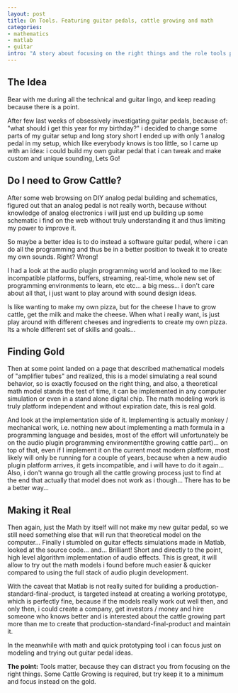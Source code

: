 ```yaml
--- 
layout: post
title: On Tools. Featuring guitar pedals, cattle growing and math
categories: 
- mathematics
- matlab
- guitar
intro: "A story about focusing on the right things and the role tools play in that."
---
```


## The Idea

Bear with me during all the technical and guitar lingo, and keep reading because
there is a point.

After few last weeks of obsessively investigating guitar pedals, because of:
"what should i get this year for my birthday?" i decided to change some parts of my guitar setup and long story short I ended up with only 1 analog pedal in my setup, which like everybody knows is too little, so I came up with an idea: i could build my own guitar pedal that i can tweak and make custom and unique sounding, Lets Go!

## Do I need to Grow Cattle?

After some web browsing on DIY analog pedal building and schematics, figured out that an
analog pedal is not really worth, because without knowledge of analog electronics i will just end up building up some schematic i find on the web without truly understanding it and thus limiting my power to improve it.

So maybe a better idea is to do instead a software guitar pedal, where i can do all the programming and thus be in a better position to tweak it to create my own sounds. Right? Wrong!

I had a look at the audio plugin programming world and looked to me like: incompatible
platforms, buffers, streaming, real-time, whole new set of programming environments to learn, etc etc... a big mess... i don't care about all that, i just want to play around with sound design ideas.

Is like wanting to make my own pizza, but for the cheese I have to grow cattle, get the milk and make the cheese. When what i really want, is just play around with different cheeses and ingredients to create my own pizza.
Its a whole different set of skills and goals...

## Finding Gold

Then at some point landed on a page that described mathematical models of
"amplifier tubes" and realized, this is a model simulating a real sound behavior, so is exactly focused on the right thing, and also, a theoretical math model stands the test of time, it can be implemented in any computer simulation or even in a stand alone digital chip. The math modeling work is truly platform independent and without expiration date, this is real gold.

And look at the implementation side of it. Implementing is actually monkey / mechanical work, i.e. nothing new about implementing a math formula in a programming language and besides, most of the effort will unfortunately be on the audio plugin programming environment(the growing cattle part)... on top of that, even if I implement it on the current most modern platform, most likely will only be running for a couple of years, because when a new audio plugin platform arrives, it gets incompatible, and i will have to do it again... Also, i don't wanna go trough all the cattle growing process just to find at the end that actually that model does not work as i though... 
There has to be a better way...

## Making it Real

Then again, just the Math by itself will not make my new guitar pedal, so
we still need something else that will run that theoretical model on the computer...
Finally i stumbled on guitar effects simulations made in Matlab, looked at the source code... and... Brilliant! Short and directly to the point, high level algorithm implementation of audio effects. 
This is great, it will allow to try out the math models i found before much easier & quicker compared to using the full stack of audio plugin development. 

With the caveat that Matlab is not really suited for building a production-standard-final-product, is targeted instead at creating a working prototype, which is perfectly fine, because if the models really work out well then, and only then, i could create a company, get investors / money and hire someone who knows better and is interested about the cattle growing part more than me to create that production-standard-final-product and maintain it.

In the meanwhile with math and quick prototyping tool i can focus just on modeling and trying out guitar pedal ideas.

**The point:** Tools matter, because they can distract you from focusing on the right things. Some Cattle Growing is required, but try keep it to a minimum and focus instead on the gold. 

